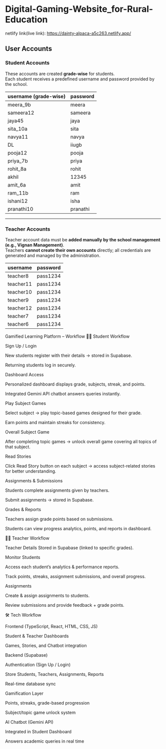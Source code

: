 # Digital-Gaming-Website_for-Rural-Education

netlify link(live link):  https://dainty-alpaca-a5c263.netlify.app/

## User Accounts

### Student Accounts
These accounts are created **grade-wise** for students.  
Each student receives a predefined username and password provided by the school.  

| username (grade-wise) | password   |
|-----------------------|------------|
| meera_9b              | meera      |
| sameera12             | sameera    |
| jaya45                | jaya       |
| sita_10a              | sita       |
| navya11               | navya      |
| DL                    | iiugb      |
| pooja12               | pooja      |
| priya_7b              | priya      |
| rohit_8a              | rohit      |
| akhil                 | 12345      |
| amit_6a               | amit       |
| ram_11b               | ram        |
| ishani12              | isha       |
| pranathi10            | pranathi   |

---

### Teacher Accounts
Teacher account data must be **added manually by the school management (e.g., Vignan Management)**.  
Teachers **cannot create their own accounts** directly; all credentials are generated and managed by the administration.  

| username   | password |
|------------|----------|
| teacher8   | pass1234 |
| teacher11  | pass1234 |
| teacher10  | pass1234 |
| teacher9   | pass1234 |
| teacher12  | pass1234 |
| teacher7   | pass1234 |
| teacher6   | pass1234 |



Gamified Learning Platform – Workflow
👩‍🎓 Student Workflow

Sign Up / Login

New students register with their details → stored in Supabase.

Returning students log in securely.

Dashboard Access

Personalized dashboard displays grade, subjects, streak, and points.

Integrated Gemini API chatbot answers queries instantly.

Play Subject Games

Select subject → play topic-based games designed for their grade.

Earn points and maintain streaks for consistency.

Overall Subject Game

After completing topic games → unlock overall game covering all topics of that subject.

Read Stories

Click Read Story button on each subject → access subject-related stories for better understanding.

Assignments & Submissions

Students complete assignments given by teachers.

Submit assignments → stored in Supabase.

Grades & Reports

Teachers assign grade points based on submissions.

Students can view progress analytics, points, and reports in dashboard.

👨‍🏫 Teacher Workflow

Teacher Details Stored in Supabase (linked to specific grades).

Monitor Students

Access each student’s analytics & performance reports.

Track points, streaks, assignment submissions, and overall progress.

Assignments

Create & assign assignments to students.

Review submissions and provide feedback + grade points.

🛠 Tech Workflow

Frontend (TypeScript, React, HTML, CSS, JS)

Student & Teacher Dashboards

Games, Stories, and Chatbot integration

Backend (Supabase)

Authentication (Sign Up / Login)

Store Students, Teachers, Assignments, Reports

Real-time database sync

Gamification Layer

Points, streaks, grade-based progression

Subject/topic game unlock system

AI Chatbot (Gemini API)

Integrated in Student Dashboard

Answers academic queries in real time
